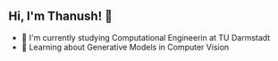 ## Hi, I'm Thanush! 👋

- 🔭 I'm currently studying Computational Engineerin at TU Darmstadt
- 🌱 Learning about Generative Models in Computer Vision

<!--
**Apfelirne5/Apfelirne5** is a ✨ _special_ ✨ repository because its `README.md` (this file) appears on your GitHub profile.

Here are some ideas to get you started:

- 🔭 I'm currntly studying Computational Engineerin at TU Darmstadt
- 🌱 I’m currently learning about Generative Models in Computer Vision
- 👯 I’m looking to collaborate on ...
- 🤔 I’m looking for help with ...
- 💬 Ask me about ...
- 📫 How to reach me: ...
- 😄 Pronouns: ...
- ⚡ Fun fact: ...
-->
